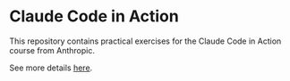 # Claude Code in Action

This repository contains practical exercises for the Claude Code in Action course from Anthropic.

See more details [here](https://anthropic.skilljar.com/claude-code-in-action).

